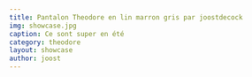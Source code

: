 ```yaml
---
title: Pantalon Theodore en lin marron gris par joostdecock
img: showcase.jpg
caption: Ce sont super en été
category: theodore
layout: showcase
author: joost
---
```


